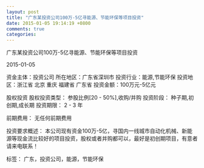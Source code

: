 ```yaml
---
layout: post
title: "广东某投资公司100万-5亿寻能源、节能环保等项目投资"
date: 2015-01-05 19:14:19 +0800
comments: true
categories: 
---
```

广东某投资公司100万-5亿寻能源、节能环保等项目投资



2015-01-05

资金主体：投资公司
所在地区：广东省深圳市
投资行业：能源,节能环保
投资地区：浙江省 北京 重庆 福建省 广东省
投资金额：100万元-5亿元

股权投资
股权投资类型：
                            参股比例[20 - 50%],收购/并购 
                                                                                投资阶段：
                            种子期,初创期,成长期 
                                                                                                                                        投资期限：
                            2 - 3 年

前期费用：
无任何前期费用

投资要求概述：
本公司现有资金100万-5亿，寻国内一线城市自动化机械、新能源等现金流比较好的项目投资，股权或者并购都可以，最好是初创期项目，有意者请来电联系！

标签：
广东，投资公司，能源，节能环保

